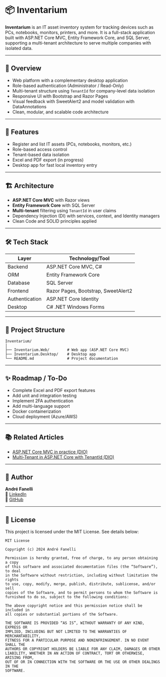 # 📦 Inventarium

**Inventarium** is an IT asset inventory system for tracking devices such as PCs, notebooks, monitors, printers, and more. It is a full-stack application built with ASP.NET Core MVC, Entity Framework Core, and SQL Server, supporting a multi-tenant architecture to serve multiple companies with isolated data.

---

## 🧭 Overview

- Web platform with a complementary desktop application  
- Role-based authentication (Administrator / Read-Only)  
- Multi-tenant structure using `TenantId` for company-level data isolation  
- Responsive UI with Bootstrap and Razor Pages  
- Visual feedback with SweetAlert2 and model validation with DataAnnotations  
- Clean, modular, and scalable code architecture

---

## 🚀 Features

- Register and list IT assets (PCs, notebooks, monitors, etc.)
- Role-based access control
- Tenant-based data isolation
- Excel and PDF export (in progress)
- Desktop app for fast local inventory entry

---

## 🏗️ Architecture

- **ASP.NET Core MVC** with Razor views  
- **Entity Framework Core** with SQL Server  
- **Multi-tenant** filtering using `TenantId` in user claims  
- Dependency Injection (DI) with services, context, and Identity managers  
- Clean Code and SOLID principles applied

---

## 🛠️ Tech Stack

| Layer          | Technology/Tool             |
|----------------|-----------------------------|
| Backend        | ASP.NET Core MVC, C#        |
| ORM            | Entity Framework Core       |
| Database       | SQL Server                  |
| Frontend       | Razor Pages, Bootstrap, SweetAlert2 |
| Authentication | ASP.NET Core Identity       |
| Desktop        | C# .NET Windows Forms       |

---

## 📁 Project Structure

```
Inventarium/
│
├── Inventarium.Web/        # Web app (ASP.NET Core MVC)
├── Inventarium.Desktop/    # Desktop app
└── README.md               # Project documentation
```
---

## ✨ Roadmap / To-Do

- Complete Excel and PDF export features  
- Add unit and integration testing  
- Implement 2FA authentication  
- Add multi-language support  
- Docker containerization  
- Cloud deployment (Azure/AWS)

---

## 📚 Related Articles

- [ASP.NET Core MVC in practice (DIO)](https://www.dio.me/articles/aspnet-core-mvc-na-pratica-como-estou-construindo-um-sistema-web-de-inventario-f1f87e250404)  
- [Multi-Tenant in ASP.NET Core with TenantId (DIO)](https://www.dio.me/articles/multi-tenant-no-aspnet-core-controle-de-acesso-baseado-em-tenantid-6927f06925cc)

---

## 👤 Author

**André Fanelli**  
🔗 [LinkedIn](https://br.linkedin.com/in/andre-fanelli)  
🔗 [GitHub](https://github.com/andre-fanelli)

---

## 📄 License

This project is licensed under the MIT License. See details below:

```
MIT License

Copyright (c) 2024 André Fanelli

Permission is hereby granted, free of charge, to any person obtaining a copy
of this software and associated documentation files (the “Software”), to deal
in the Software without restriction, including without limitation the rights
to use, copy, modify, merge, publish, distribute, sublicense, and/or sell  
copies of the Software, and to permit persons to whom the Software is  
furnished to do so, subject to the following conditions:

The above copyright notice and this permission notice shall be included in  
all copies or substantial portions of the Software.

THE SOFTWARE IS PROVIDED “AS IS”, WITHOUT WARRANTY OF ANY KIND, EXPRESS OR  
IMPLIED, INCLUDING BUT NOT LIMITED TO THE WARRANTIES OF MERCHANTABILITY,  
FITNESS FOR A PARTICULAR PURPOSE AND NONINFRINGEMENT. IN NO EVENT SHALL THE  
AUTHORS OR COPYRIGHT HOLDERS BE LIABLE FOR ANY CLAIM, DAMAGES OR OTHER  
LIABILITY, WHETHER IN AN ACTION OF CONTRACT, TORT OR OTHERWISE, ARISING FROM,  
OUT OF OR IN CONNECTION WITH THE SOFTWARE OR THE USE OR OTHER DEALINGS IN THE  
SOFTWARE.
```

